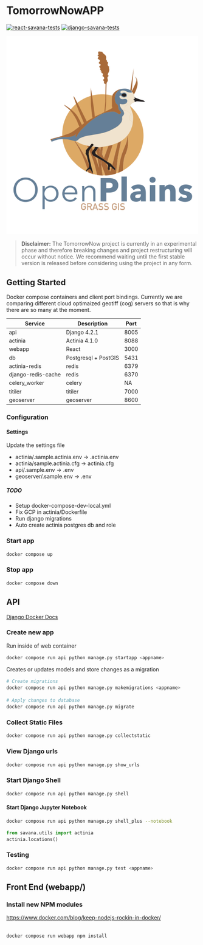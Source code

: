 # TomorrowNowAPP

[![react-savana-tests](https://github.com/tomorrownow/TomorrowNowApp/actions/workflows/node.js.yml/badge.svg)](https://github.com/tomorrownow/TomorrowNowApp/actions/workflows/node.js.yml)
[![django-savana-tests](https://github.com/tomorrownow/TomorrowNowApp/actions/workflows/django.yml/badge.svg)](https://github.com/tomorrownow/TomorrowNowApp/actions/workflows/django.yml)

![OpenPlains](webapp/public/OP_logo_v5.png)

<!-- ![OpenPlains](webapp/public/banner_v1_500px.png) -->

> **Disclaimer:** The TomorrowNow project is currently in an experimental phase and therefore breaking changes and project restructuring will occur without notice. We recommend waiting until the first stable version is released before considering using the project in any form.

## Getting Started

Docker compose containers and client port bindings. Currently we are comparing different cloud optimaized geotiff (cog) servers so that is why there are so many at the moment.

| Service  | Description | Port |
| -----------   | ----------- | -------- |
| api           | Django 4.2.1  | 8005     |
| actinia | Actinia 4.1.0 | 8088     |
| webapp      | React       | 3000     |
| db      | Postgresql + PostGIS | 5431 |
| actinia-redis | redis | 6379 |
| django-redis-cache |  redis | 6370 |
| celery_worker |  celery | NA |
| titiler | titiler | 7000 |
| geoserver | geoserver | 8600 |

### Configuration

#### Settings

Update the settings file

* actinia/.sample.actinia.env -> .actinia.env
* actinia/sample.actinia.cfg -> actinia.cfg
* api/.sample.env -> .env
* geoserver/.sample.env -> .env

##### TODO

* Setup docker-compose-dev-local.yml
* Fix GCP in actinia/Dockerfile
* Run django migrations
* Auto create actinia postgres db and role

### Start app

```bash
docker compose up
```

### Stop app

```bash
docker compose down
```

## API

[Django Docker Docs](https://docs.docker.com/samples/django/)

### Create new app

Run inside of web container

```bash
docker compose run api python manage.py startapp <appname>
```

Creates or updates models and store changes as a migration

```bash
# Create migrations
docker compose run api python manage.py makemigrations <appname>

# Apply changes to database
docker compose run api python manage.py migrate
```

### Collect Static Files

```bash
docker compose run api python manage.py collectstatic
```

### View Django urls

```bash
docker compose run api python manage.py show_urls
```

### Start Django Shell

```bash
docker compose run api python manage.py shell
```

#### Start Django Jupyter Notebook

```bash
docker compose run api python manage.py shell_plus --notebook
```

```python
from savana.utils import actinia
actinia.locations()
```

### Testing

```bash
docker compose run api python manage.py test <appname>
```

## Front End (webapp/)

### Install new NPM modules

<https://www.docker.com/blog/keep-nodejs-rockin-in-docker/>

```bash

docker compose run webapp npm install

```
